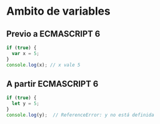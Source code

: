 # Ambito de variables

## Previo a ECMASCRIPT 6

```js
if (true) {
  var x = 5;
}
console.log(x); // x vale 5
```

## A partir ECMASCRIPT 6

```js
if (true) {
  let y = 5;
}
console.log(y);  // ReferenceError: y no está definida

```